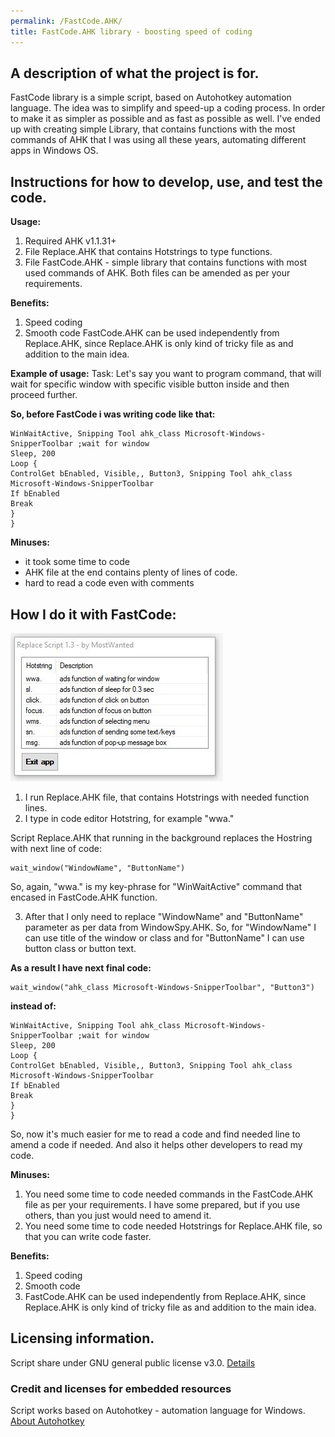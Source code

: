 ```yaml
---
permalink: /FastCode.AHK/
title: FastCode.AHK library - boosting speed of coding
---
```


## A description of what the project is for.
FastCode library is a simple script, based on Autohotkey automation language.
The idea was to simplify and speed-up a coding process. In order to make it as simpler as possible and as fast as possible as well.
I've ended up with creating simple Library, that contains functions with the most commands of AHK that I was using all these years, automating different apps in Windows OS.

## Instructions for how to develop, use, and test the code.

**Usage:**
1. Required AHK v1.1.31+
2. File Replace.AHK that contains Hotstrings to type functions.
3. File FastCode.AHK - simple library that contains functions with most used commands of AHK.
Both files can be amended as per your requirements.

**Benefits:**
1. Speed coding
2. Smooth code
FastCode.AHK can be used independently from Replace.AHK, since Replace.AHK is only kind of tricky file as and addition to the main idea. 

**Example of usage:**
Task:
Let's say you want to program command, that will wait for specific window with specific visible button inside and then proceed further.

**So, before FastCode i was writing code like that:**
```
WinWaitActive, Snipping Tool ahk_class Microsoft-Windows-SnipperToolbar ;wait for window
Sleep, 200
Loop {
ControlGet bEnabled, Visible,, Button3, Snipping Tool ahk_class Microsoft-Windows-SnipperToolbar
If bEnabled
Break
}
}
```

**Minuses:**
- it took some time to code
- AHK file at the end contains plenty of lines of code.
- hard to read a code even with comments

## How I do it with FastCode:
![Screenshot of Replace.AHK user interface](https://raw.githubusercontent.com/TripleSence/FastCode.AHK/main/Replace%20GUI.JPG)

1. I run Replace.AHK file, that contains Hotstrings with needed function lines.
2. I type in code editor Hotstring, for example "wwa."

Script Replace.AHK that running in the background replaces the Hostring with next line of code:
```
wait_window("WindowName", "ButtonName")
```
So, again, "wwa." is my key-phrase for "WinWaitActive" command that encased in FastCode.AHK function.

3. After that I only need to replace "WindowName" and "ButtonName" parameter as per data from WindowSpy.AHK. 
So, for "WindowName" I can use title of the window or class and for "ButtonName" I can use button class or button text.

**As a result I have next final code:**
```
wait_window("ahk_class Microsoft-Windows-SnipperToolbar", "Button3")
```

**instead of:**
```
WinWaitActive, Snipping Tool ahk_class Microsoft-Windows-SnipperToolbar ;wait for window
Sleep, 200
Loop {
ControlGet bEnabled, Visible,, Button3, Snipping Tool ahk_class Microsoft-Windows-SnipperToolbar
If bEnabled
Break
}
}
```
So, now it's much easier for me to read a code and find needed line to amend a code if needed. And also it helps other developers to read my code.

**Minuses:**
1. You need some time to code needed commands in the FastCode.AHK file as per your requirements. I have some prepared, but if you use others, than you just would need to amend it.
2. You need some time to code needed Hotstrings for Replace.AHK file, so that you can write code faster.

**Benefits:**
1. Speed coding
2. Smooth code
3. FastCode.AHK can be used independently from Replace.AHK, since Replace.AHK is only kind of tricky file as and addition to the main idea. 

## Licensing information.

Script share under GNU general public license v3.0. [Details](https://www.gnu.org/licenses/gpl-3.0.en.html)

### Credit and licenses for embedded resources

Script works based on Autohotkey - automation language for Windows. [About Autohotkey](https://www.autohotkey.com/)
